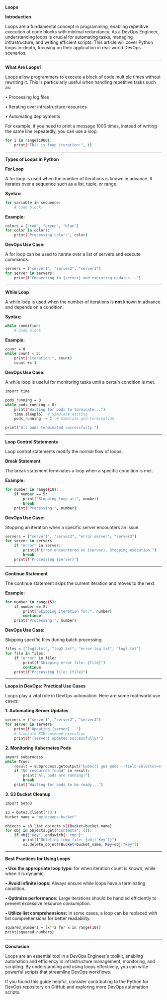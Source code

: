 **Loops**

**Introduction**

Loops are a fundamental concept in programming, enabling repetitive execution of code blocks with minimal redundancy. As a DevOps Engineer, understanding loops is crucial for automating tasks, managing infrastructure, and writing efficient scripts. This article will cover Python loops in-depth, focusing on their application in real-world DevOps scenarios.

---

**What Are Loops?**

Loops allow programmers to execute a block of code multiple times without rewriting it. This is particularly useful when handling repetitive tasks such as:

•	Processing log files

•	Iterating over infrastructure resources

•	Automating deployments

For example, if you need to print a message 1000 times, instead of writing the same line repeatedly, you can use a loop.

```sh
for i in range(1000):
    print("This is loop iteration:", i)
```

---

**Types of Loops in Python**

**For Loop**

A for loop is used when the number of iterations is known in advance. It iterates over a sequence such as a list, tuple, or range.

**Syntax:**

```sh
for variable in sequence:
    # Code block
```

**Example:**

```sh
colors = ["red", "green", "blue"]
for color in colors:
    print("Processing color:", color)
```

**DevOps Use Case:**

A for loop can be used to iterate over a list of servers and execute commands.

```sh
servers = ["server1", "server2", "server3"]
for server in servers:
    print(f"Connecting to {server} and executing updates...")
```

---

**While Loop**

A while loop is used when the number of iterations is **not** known in advance and depends on a condition.

**Syntax:**

```sh
while condition:
    # Code block
```

**Example:**

```sh
count = 0
while count < 5:
    print("Iteration:", count)
    count += 1
```

**DevOps Use Case:**

A while loop is useful for monitoring tasks until a certain condition is met.

```sh
import time

pods_running = 3
while pods_running > 0:
    print("Waiting for pods to terminate...")
    time.sleep(5)  # Simulate waiting
    pods_running -= 1  # Simulate pod termination

print("All pods terminated successfully.")
```

---

**Loop Control Statements**

Loop control statements modify the normal flow of loops.

**Break Statement**

The break statement terminates a loop when a specific condition is met.

**Example:**

```sh
for number in range(10):
    if number == 5:
        print("Stopping loop at:", number)
        break
    print("Processing:", number)
```

**DevOps Use Case:**

Stopping an iteration when a specific server encounters an issue.

```sh
servers = ["server1", "server2", "error-server", "server3"]
for server in servers:
    if "error" in server:
        print(f"Error encountered on {server}. Stopping execution.")
        break
    print(f"Processing {server}")
```

---

**Continue Statement**

The continue statement skips the current iteration and moves to the next.

**Example:**

```sh
for number in range(5):
    if number == 2:
        print("Skipping iteration for:", number)
        continue
    print("Processing:", number)
```

**DevOps Use Case:**

Skipping specific files during batch processing.

```sh
files = ["log1.txt", "log2.txt", "error-log.txt", "log3.txt"]
for file in files:
    if "error" in file:
        print(f"Skipping error file: {file}")
        continue
    print(f"Processing file: {file}")
```

---

**Loops in DevOps: Practical Use Cases**

Loops play a vital role in DevOps automation. Here are some real-world use cases:

**1. Automating Server Updates**

```sh
servers = ["server1", "server2", "server3"]
for server in servers:
    print(f"Updating {server}...")
    # Simulate SSH command execution
    print(f"{server} updated successfully!")
```

**2. Monitoring Kubernetes Pods**

```sh
import subprocess
while True:
    result = subprocess.getoutput("kubectl get pods --field-selector=status.phase!=Running")
    if "No resources found" in result:
        print("All pods are running!")
        break
    print("Waiting for pods to be ready...")
```

**3. S3 Bucket Cleanup**

```sh
import boto3

s3 = boto3.client('s3')
bucket_name = "my-devops-bucket"

objects = s3.list_objects_v2(Bucket=bucket_name)
for obj in objects.get("Contents", []):
    if obj["Key"].endswith(".tmp"):
        print(f"Deleting temp file: {obj['Key']}")
        s3.delete_object(Bucket=bucket_name, Key=obj["Key"])
```

---

**Best Practices for Using Loops**

**•	Use the appropriate loop type:** for when iteration count is known, while when it is dynamic.

**•	Avoid infinite loops:** Always ensure while loops have a terminating condition.

**•	Optimize performance:** Large iterations should be handled efficiently to prevent excessive resource consumption.

**•	Utilize list comprehensions:** In some cases, a loop can be replaced with list comprehensions for better readability.

```sh
squared_numbers = [x**2 for x in range(10)]
print(squared_numbers)
```

---

**Conclusion**

Loops are an essential tool in a DevOps Engineer's toolkit, enabling automation and efficiency in infrastructure management, monitoring, and scripting. By understanding and using loops effectively, you can write powerful scripts that streamline DevOps workflows.

If you found this guide helpful, consider contributing to the Python for DevOps repository on GitHub and exploring more DevOps automation scripts.
